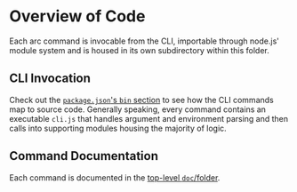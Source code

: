 # Overview of Code

Each arc command is invocable from the CLI, importable through node.js'
module system and is housed in its own subdirectory within this folder.

## CLI Invocation

Check out the [`package.json`'s `bin`
section](https://github.com/arc-repos/architect/blob/master/package.json#L6) to see how the CLI commands map to source code. Generally speaking, every command contains an executable `cli.js` that handles argument and environment parsing and then calls into supporting modules housing the majority of logic.

## Command Documentation

Each command is documented in the [top-level `doc`/folder](https://github.com/arc-repos/architect/blob/master/doc).
